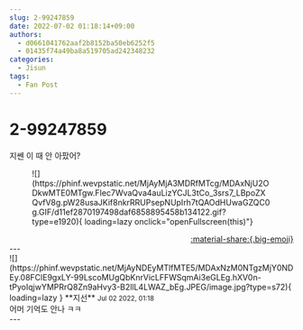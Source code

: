 ```yaml
---
slug: 2-99247859
date: 2022-07-02 01:18:14+09:00
authors:
  - d0661041762aaf2b8152ba50eb6252f5
  - 01435f74a49ba8a519705ad242348232
categories:
  - Jisun
tags:
  - Fan Post
---
```


# 2-99247859

<div class="post-container" markdown="1">
<div class="content-container md-sidebar__scrollwrap" markdown="1">

지쎈 이 때 안 아팠어?
<figure markdown="1">
![](https://phinf.wevpstatic.net/MjAyMjA3MDRfMTcg/MDAxNjU2ODkwMTE0MTgw.FIec7WvaQva4auLizYCJL3tCo_3srs7_LBpoZXQvfV8g.pW28usaJKif8nkrRRUPsepNUpIrh7tQAOdHUwaGZQC0g.GIF/d11ef2870197498daf6858895458b134122.gif?type=e1920){ loading=lazy onclick="openFullscreen(this)"}
</figure>


</div>
</div>

<div style="text-align: right;" markdown="1">
<a href="https://weverse.io/fromis9/fanpost/2-99247859" style="text-align: right;">:material-share:{.big-emoji}</a>
</div>
---

<div class="comments-container md-sidebar__scrollwrap" markdown="1">
<div class="comment" markdown="1">
<div class='id-container' markdown="1">
![](https://phinf.wevpstatic.net/MjAyNDEyMTlfMTE5/MDAxNzM0NTgzMjY0NDEy.08FClE9gxLY-99LscoMUgQbKnrVicLFFWSqmAi3eGLEg.hXV0n-tPyoIqjwYMPRrQ8Zn9aHvy3-B2llL4LWAZ_bEg.JPEG/image.jpg?type=s72){ loading=lazy }
**<span class="artist">지선</span>** <small>Jul 02 2022, 01:18</small><br>
</div>
<div class='comment-body' markdown="1">
어머 기억도 안나 ㅋㅋ
</div>
</div>
</div>
---
